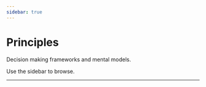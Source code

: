 ```yaml
---
sidebar: true
---
```


# Principles

Decision making frameworks and mental models.

Use the sidebar to browse.

----

<section-contents />
